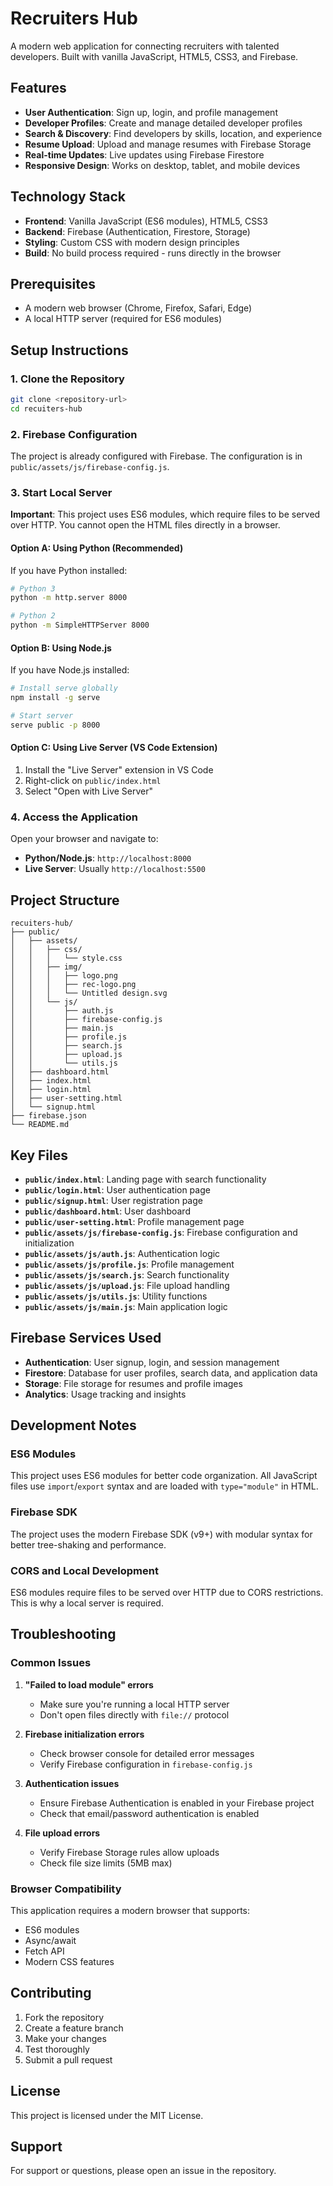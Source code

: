 # Recruiters Hub

A modern web application for connecting recruiters with talented developers. Built with vanilla JavaScript, HTML5, CSS3, and Firebase.

## Features

- **User Authentication**: Sign up, login, and profile management
- **Developer Profiles**: Create and manage detailed developer profiles
- **Search & Discovery**: Find developers by skills, location, and experience
- **Resume Upload**: Upload and manage resumes with Firebase Storage
- **Real-time Updates**: Live updates using Firebase Firestore
- **Responsive Design**: Works on desktop, tablet, and mobile devices

## Technology Stack

- **Frontend**: Vanilla JavaScript (ES6 modules), HTML5, CSS3
- **Backend**: Firebase (Authentication, Firestore, Storage)
- **Styling**: Custom CSS with modern design principles
- **Build**: No build process required - runs directly in the browser

## Prerequisites

- A modern web browser (Chrome, Firefox, Safari, Edge)
- A local HTTP server (required for ES6 modules)

## Setup Instructions

### 1. Clone the Repository

```bash
git clone <repository-url>
cd recuiters-hub
```

### 2. Firebase Configuration

The project is already configured with Firebase. The configuration is in `public/assets/js/firebase-config.js`.

### 3. Start Local Server

**Important**: This project uses ES6 modules, which require files to be served over HTTP. You cannot open the HTML files directly in a browser.

#### Option A: Using Python (Recommended)

If you have Python installed:

```bash
# Python 3
python -m http.server 8000

# Python 2
python -m SimpleHTTPServer 8000
```

#### Option B: Using Node.js

If you have Node.js installed:

```bash
# Install serve globally
npm install -g serve

# Start server
serve public -p 8000
```

#### Option C: Using Live Server (VS Code Extension)

1. Install the "Live Server" extension in VS Code
2. Right-click on `public/index.html`
3. Select "Open with Live Server"

### 4. Access the Application

Open your browser and navigate to:
- **Python/Node.js**: `http://localhost:8000`
- **Live Server**: Usually `http://localhost:5500`

## Project Structure

```
recuiters-hub/
├── public/
│   ├── assets/
│   │   ├── css/
│   │   │   └── style.css
│   │   ├── img/
│   │   │   ├── logo.png
│   │   │   ├── rec-logo.png
│   │   │   └── Untitled design.svg
│   │   └── js/
│   │       ├── auth.js
│   │       ├── firebase-config.js
│   │       ├── main.js
│   │       ├── profile.js
│   │       ├── search.js
│   │       ├── upload.js
│   │       └── utils.js
│   ├── dashboard.html
│   ├── index.html
│   ├── login.html
│   ├── user-setting.html
│   └── signup.html
├── firebase.json
└── README.md
```

## Key Files

- **`public/index.html`**: Landing page with search functionality
- **`public/login.html`**: User authentication page
- **`public/signup.html`**: User registration page
- **`public/dashboard.html`**: User dashboard
- **`public/user-setting.html`**: Profile management page
- **`public/assets/js/firebase-config.js`**: Firebase configuration and initialization
- **`public/assets/js/auth.js`**: Authentication logic
- **`public/assets/js/profile.js`**: Profile management
- **`public/assets/js/search.js`**: Search functionality
- **`public/assets/js/upload.js`**: File upload handling
- **`public/assets/js/utils.js`**: Utility functions
- **`public/assets/js/main.js`**: Main application logic

## Firebase Services Used

- **Authentication**: User signup, login, and session management
- **Firestore**: Database for user profiles, search data, and application data
- **Storage**: File storage for resumes and profile images
- **Analytics**: Usage tracking and insights

## Development Notes

### ES6 Modules
This project uses ES6 modules for better code organization. All JavaScript files use `import`/`export` syntax and are loaded with `type="module"` in HTML.

### Firebase SDK
The project uses the modern Firebase SDK (v9+) with modular syntax for better tree-shaking and performance.

### CORS and Local Development
ES6 modules require files to be served over HTTP due to CORS restrictions. This is why a local server is required.

## Troubleshooting

### Common Issues

1. **"Failed to load module" errors**
   - Make sure you're running a local HTTP server
   - Don't open files directly with `file://` protocol

2. **Firebase initialization errors**
   - Check browser console for detailed error messages
   - Verify Firebase configuration in `firebase-config.js`

3. **Authentication issues**
   - Ensure Firebase Authentication is enabled in your Firebase project
   - Check that email/password authentication is enabled

4. **File upload errors**
   - Verify Firebase Storage rules allow uploads
   - Check file size limits (5MB max)

### Browser Compatibility

This application requires a modern browser that supports:
- ES6 modules
- Async/await
- Fetch API
- Modern CSS features

## Contributing

1. Fork the repository
2. Create a feature branch
3. Make your changes
4. Test thoroughly
5. Submit a pull request

## License

This project is licensed under the MIT License.

## Support

For support or questions, please open an issue in the repository. 